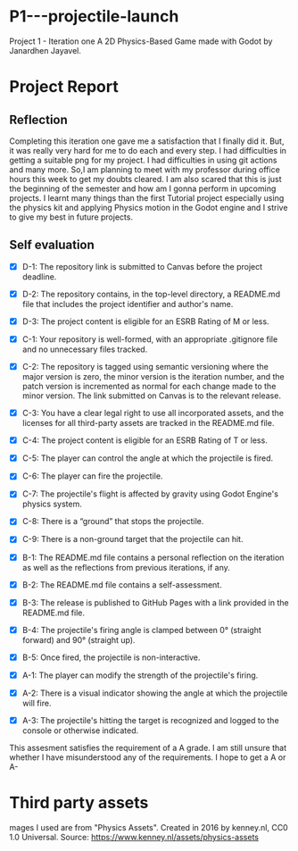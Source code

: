 # P1---projectile-launch
Project 1 - Iteration one
A 2D Physics-Based Game made with Godot by Janardhen Jayavel.

# Project Report
## Reflection
Completing this iteration one gave me a satisfaction that I finally did it. But, it was really very hard for me to do each and every step. I had difficulties in getting a suitable png for my project. I had difficulties in using git actions and many more. So,I am planning to meet with my professor during office hours this week to get my doubts cleared. I am also scared that this is just the beginning of the semester and how am I gonna perform in upcoming projects. I learnt many things than the first Tutorial project especially using the physics kit and applying Physics motion in the Godot engine  and I strive to give my best in future projects. 

## Self evaluation
- [x] D-1: The repository link is submitted to Canvas before the project deadline.

- [x] D-2: The repository contains, in the top-level directory, a README.md file that includes the project identifier and author's name.

- [x] D-3: The project content is eligible for an ESRB Rating of M or less.
 
- [x] C-1: Your repository is well-formed, with an appropriate .gitignore file and no unnecessary files tracked.

- [x] C-2: The repository is tagged using semantic versioning where the major version is zero, the minor version is the iteration number, and the patch version is                  incremented as normal for each change made to the minor version. The link submitted on Canvas is to the relevant release.

- [x] C-3: You have a clear legal right to use all incorporated assets, and the licenses for all third-party assets are tracked in the README.md file.

- [x] C-4: The project content is eligible for an ESRB Rating of T or less.
 
- [x] C-5: The player can control the angle at which the projectile is fired.

- [x] C-6: The player can fire the projectile.

- [x] C-7: The projectile's flight is affected by gravity using Godot Engine's physics system.

- [x] C-8: There is a “ground” that stops the projectile.

- [x] C-9: There is a non-ground target that the projectile can hit.
 
- [x] B-1: The README.md file contains a personal reflection on the iteration as well as the reflections from previous iterations, if any.

- [x] B-2: The README.md file contains a self-assessment.

- [x] B-3: The release is published to GitHub Pages with a link provided in the README.md file.

- [x] B-4: The projectile's firing angle is clamped between 0° (straight forward) and 90° (straight up).

- [x] B-5: Once fired, the projectile is non-interactive.

- [x] A-1: The player can modify the strength of the projectile's firing.

- [x] A-2: There is a visual indicator showing the angle at which the projectile will fire.

 - [x] A-3: The projectile's hitting the target is recognized and logged to the console or otherwise indicated.
 
 This assesment satisfies the requirement of a A grade. I am still unsure that whether I have misunderstood any of the requirements. I hope to get a A or A-
 
 # Third party assets
 
 mages I used are from "Physics Assets". Created in 2016 by kenney.nl, CC0 1.0 Universal. Source: https://www.kenney.nl/assets/physics-assets
 
